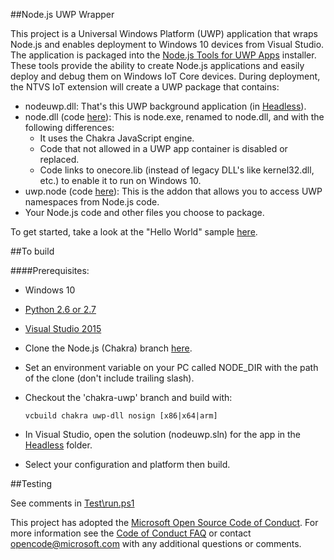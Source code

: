 ##Node.js UWP Wrapper

This project is a Universal Windows Platform (UWP) application that wraps Node.js and enables deployment to Windows 10 devices from Visual Studio.
The application is packaged into the [Node.js Tools for UWP Apps](http://aka.ms/ntvsiotlatest) installer. These tools provide the ability
to create Node.js applications and easily deploy and debug them on Windows IoT Core devices. 
During deployment, the NTVS IoT extension will create a UWP package that contains:

* nodeuwp.dll: That's this UWP background application (in [Headless](./Headless)).
* node.dll (code [here](https://aka.ms/node-uwp)):  This is node.exe, renamed to node.dll, and with the following differences:
  * It uses the Chakra JavaScript engine.
  * Code that not allowed in a UWP app container is disabled or replaced.
  * Code links to onecore.lib (instead of legacy DLL's like kernel32.dll, etc.) to enable it to run on Windows 10.
* uwp.node (code [here](https://github.com/Microsoft/node-uwp)): This is the addon that allows you to access UWP namespaces from Node.js code.
* Your Node.js code and other files you choose to package.

To get started, take a look at the "Hello World" sample [here](http://ms-iot.github.io/content/en-US/win10/samples/NodejsWU.htm).

##To build

####Prerequisites:
* Windows 10
* [Python 2.6 or 2.7](https://www.python.org)
* [Visual Studio 2015](https://www.visualstudio.com/en-us/downloads/download-visual-studio-vs.aspx)


* Clone the Node.js (Chakra) branch [here](https://aka.ms/node-uwp). 
* Set an environment variable on your PC called NODE_DIR with the path of the clone (don't include trailing slash).
* Checkout the 'chakra-uwp' branch and build with:
  ```batch
  vcbuild chakra uwp-dll nosign [x86|x64|arm]
  ```
* In Visual Studio, open the solution (nodeuwp.sln) for the app in the [Headless](./Headless) folder.
* Select your configuration and platform then build.

  
##Testing

See comments in [Test\run.ps1](Test/run.ps1)

This project has adopted the [Microsoft Open Source Code of Conduct](https://opensource.microsoft.com/codeofconduct/). 
For more information see the [Code of Conduct FAQ](https://opensource.microsoft.com/codeofconduct/faq/) 
or contact [opencode@microsoft.com](mailto:opencode@microsoft.com) with any additional questions or comments.